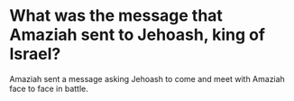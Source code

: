 # What was the message that Amaziah sent to Jehoash, king of Israel?

Amaziah sent a message asking Jehoash to come and meet with Amaziah face to face in battle. 